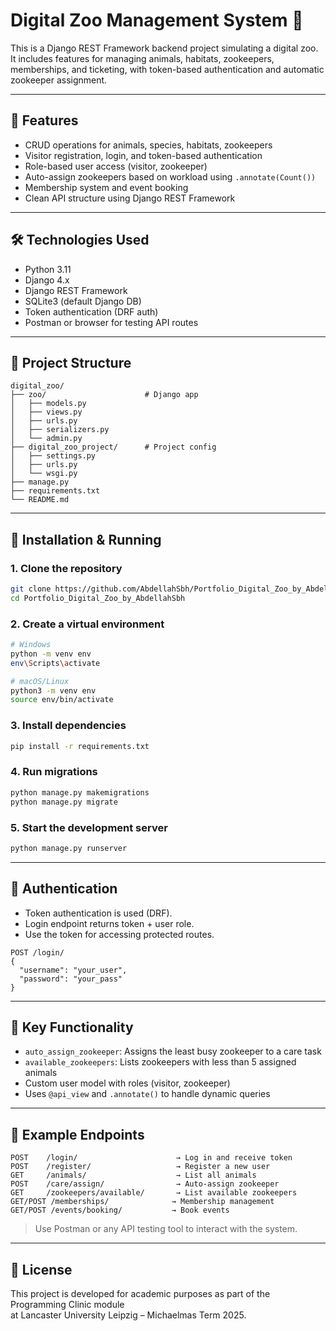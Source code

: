 # Digital Zoo Management System 🦁

This is a Django REST Framework backend project simulating a digital zoo. It includes features for managing animals, habitats, zookeepers, memberships, and ticketing, with token-based authentication and automatic zookeeper assignment.

---

## 📌 Features

- CRUD operations for animals, species, habitats, zookeepers
- Visitor registration, login, and token-based authentication
- Role-based user access (visitor, zookeeper)
- Auto-assign zookeepers based on workload using `.annotate(Count())`
- Membership system and event booking
- Clean API structure using Django REST Framework

---

## 🛠️ Technologies Used

- Python 3.11
- Django 4.x
- Django REST Framework
- SQLite3 (default Django DB)
- Token authentication (DRF auth)
- Postman or browser for testing API routes

---

## 📁 Project Structure

```text
digital_zoo/
├── zoo/                      # Django app
│   ├── models.py
│   ├── views.py
│   ├── urls.py
│   ├── serializers.py
│   └── admin.py
├── digital_zoo_project/      # Project config
│   ├── settings.py
│   ├── urls.py
│   └── wsgi.py
├── manage.py
├── requirements.txt
└── README.md
```

---

## 🚀 Installation & Running

### 1. Clone the repository

```bash
git clone https://github.com/AbdellahSbh/Portfolio_Digital_Zoo_by_AbdellahSbh.git
cd Portfolio_Digital_Zoo_by_AbdellahSbh
```

### 2. Create a virtual environment

```bash
# Windows
python -m venv env
env\Scripts\activate

# macOS/Linux
python3 -m venv env
source env/bin/activate
```

### 3. Install dependencies

```bash
pip install -r requirements.txt
```

### 4. Run migrations

```bash
python manage.py makemigrations
python manage.py migrate
```

### 5. Start the development server

```bash
python manage.py runserver
```

---

## 🔐 Authentication

- Token authentication is used (DRF).
- Login endpoint returns token + user role.
- Use the token for accessing protected routes.

```http
POST /login/
{
  "username": "your_user",
  "password": "your_pass"
}
```

---

## 🧠 Key Functionality

- `auto_assign_zookeeper`: Assigns the least busy zookeeper to a care task  
- `available_zookeepers`: Lists zookeepers with less than 5 assigned animals  
- Custom user model with roles (visitor, zookeeper)
- Uses `@api_view` and `.annotate()` to handle dynamic queries

---

## 📡 Example Endpoints

```text
POST    /login/                      → Log in and receive token
POST    /register/                   → Register a new user
GET     /animals/                    → List all animals
POST    /care/assign/                → Auto-assign zookeeper
GET     /zookeepers/available/       → List available zookeepers
GET/POST /memberships/              → Membership management
GET/POST /events/booking/           → Book events
```

> Use Postman or any API testing tool to interact with the system.

---

## 📄 License

This project is developed for academic purposes as part of the Programming Clinic module  
at Lancaster University Leipzig – Michaelmas Term 2025.

